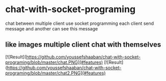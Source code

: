 # chat-with-socket-programing
chat between multiple client use socket programming each client send message and another can see this message 



## like images multiple client chat with themselves

[![Result](https://github.com/youssefshaaban/chat-with-socket-programing/blob/master/chat.PNG](#features)
[![Result](https://github.com/youssefshaaban/chat-with-socket-programing/blob/master/chat2.PNG](#features)

